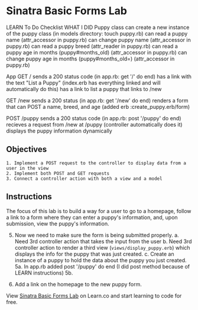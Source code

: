 # Sinatra Basic Forms Lab
LEARN To Do Checklist                                              WHAT I DID
Puppy class
  can create a new instance of the puppy class                     (in models directory: touch puppy.rb)
  can read a puppy name                                            (attr_accessor in puppy.rb)
  can change puppy name                                            (attr_accessor in puppy.rb)
  can read a puppy breed                                           (attr_reader in puppy.rb)
  can read a puppy age in months (puppy#months_old)                (attr_accessor in puppy.rb)
  can change puppy age in months (puppy#months_old=)               (attr_accessor in puppy.rb)
  

App
  GET /
    sends a 200 status code                                        (in app.rb: get '/' do end)
    has a link with the text "List a Puppy"                        (index.erb has everything linked and will automatically do this)
    has a link to list a puppy that links to /new 
  
  GET /new
    sends a 200 status                                             (in app.rb: get '/new' do end)
    renders a form that can POST a name, breed, and age            (added erb :create_puppy.erb/form)
  
  POST /puppy
    sends a 200 status code                                        (in app.rb: post '/puppy' do end)
    recieves a request from /new at /puppy                         (controller automatically does it)
    displays the puppy information dynamically

## Objectives
    1. Implement a POST request to the controller to display data from a user in the view
    2. Implement both POST and GET requests
    3. Connect a controller action with both a view and a model

## Instructions
The focus of this lab is to build a way for a user to go to a homepage, follow a link to a form where they can enter a puppy's information, and, upon submission, view the puppy's information.

<!-- 1. Build out a puppy class in `models/puppy.rb`. 
    √ Puppies should have `name`, `breed`, and `months_old` 
    √ Attributes Pass these three attributes to initialization
    √ Need readers or accessors for the attributes. -->
  <!--1. All done in puppy.rb  -->

<!-- 2. In `app.rb` build out a GET request to load a homepage. The homepage should go to the main route `/`. -->
  <!--2. Did get '/' do end in app.rb -->

<!-- 3. √ The home page will also need a new view `index.erb`. 
   √  This page should welcome you to the Puppy Adoption Site.
   √ Add this view to the controller action.  -->
   <!-- 3a. Created index.erb in model
   3b. Check it out in shotgun!
   3c. Added erb :index into the get '/' do end in app.rb -->

<!-- 4. Now, we need to create a form for a user to list a new puppy that is available for adoption. 
    Create this form in `views/create_puppy.erb`
    Need to set up another controller action for a user to be
    able to view this form in the browser. 
    The "submit" button of a form can be an `<input>` element with a `type` of `"submit"` (or a `<button>` element with a `type` of `"submit`) 
      — a plain old `<button>` won't do it. If you want to change the text in the button, check out these docs:
      - [MDN: Input — submit](https://developer.mozilla.org/en-US/docs/Web/HTML/Element/input/submit)
      - [MDN: Button](https://developer.mozilla.org/en-US/docs/Web/HTML/Element/input/button) -->
  <!-- 4a. <form></form> in create_puppy.erb in Views      4b. get '/new' do end in app.rb(the new came from  the instructions)
  4c. <input type="submit" value="submit"> -->

5. Now we need to make sure the form is being submitted properly. 
   a. Need 3rd controller action that takes the input from the user
  b.  Need 3rd controller action to render a third view (`views/display_puppy.erb`) which displays the info for
   the puppy that was just created. 
   c. Create an instance of a puppy to hold the data about the puppy you just created.
5a. In app.rb added post '/puppy' do end (I did post method because of LEARN instructions)
5b. 


6. Add a link on the homepage to the new puppy form.

<p class='util--hide'>View <a href='https://learn.co/lessons/sinatra-basic-forms-lab'>Sinatra Basic Forms Lab</a> on Learn.co and start learning to code for free.</p>
